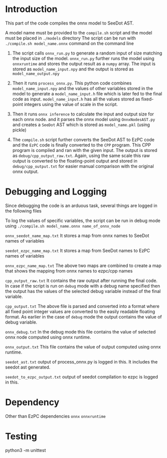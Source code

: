 # Introduction
This part of the code compiles the onnx model to SeeDot AST. 

A model name must be provided to the `compile.sh` script and the model must be placed in `./models` directory 
The script can be run with `./compile.sh model_name.onnx` command on the command line

1) The script calls `onnx_run.py` to generate a random input of size matching the input size of the model. `onnx_run.py` further runs the model using `onnxruntime` and stores the output result as a `numpy` array. The input is stored as `model_name_input.npy` and the output is stored as `model_name_output.npy`

2) Then it runs `process_onnx.py`. This python code combines `model_name_input.npy` and the values of other variables stored in the model to generate a `model_name_input.h` file which is later fed to the final code as input. `model_name_input.h` has all the values stored as fixed-point integers using the value of scale in the script. 

3) Then it runs `onnx inference` to calculate the input and output size for each onnx node. and it parses the onnx model using `OnnxNodesAST.py` and creates a `SeeDot` AST which is stored as `model_name.pkl` (using pickle)

4) The `compile.sh` script further converts the SeeDot AST to EzPC code and the `EzPC` code is finally converted to the `CPP` program. This CPP program is compiled and ran with the given input. The output is stored as `debug/cpp_output_raw.txt`. Again, using the same scale this raw output is converted to the floating-point output and stored in `debug/cpp_output.txt` for easier manual comparison with the original onnx output. 

# Debugging and Logging
Since debugging the code is an arduous task, several things are logged in the following files

To log the values of specific variables, the script can be run in debug mode using `./compile.sh model_name.onnx name_of_onnx_node`

`onnx_seedot_name_map.txt` It stores a map from onnx names to SeeDot names of variables

`seedot_ezpc_name_map.txt` It stores a map from SeeDot names to EzPC names of variables

`onnx_ezpc_name_map.txt` The above two maps are combined to create a map that shows the mapping from onnx names to ezpc/cpp names

`cpp_output_raw.txt` It contains the raw output after running the final code. In case if the script is run on `debug` mode with a debug name specified then the output has the values of the selected debug variable instead of the final variable. 

`cpp_output.txt` The above file is parsed and converted into a format where all fixed point integer values are converted to the easily readable floating format. As earlier in the case of `debug` mode the output contains the value of debug variable.

`onnx_debug.txt` In the debug mode this file contains the value of selected onnx node computed using onnx runtime.

`onnx_output.txt` This file contains the value of output computed using onnx runtime. 

`seedot_ast.txt` output of process_onnx.py is logged in this. It includes the seedot ast generated.

`seedot_to_ezpc_output.txt` output of seedot compilation to ezpc is logged in this. 

# Dependency
Other than EzPC dependencies 
`onnx` 
`onnxruntime`

# Testing
python3 -m unittest 


